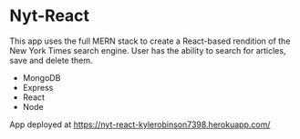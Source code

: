 # Nyt-React


This app uses the full MERN stack to create a React-based rendition of the New York Times search engine. User has the ability to search for articles, save and delete them.

- MongoDB 
- Express 
- React  
- Node

App deployed at https://nyt-react-kylerobinson7398.herokuapp.com/